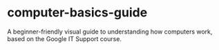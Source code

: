 # computer-basics-guide
A beginner-friendly visual guide to understanding how computers work, based on the Google IT Support course.
